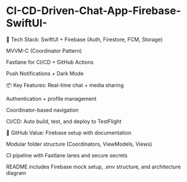 # CI-CD-Driven-Chat-App-Firebase-SwiftUI-


🔧 Tech Stack:
SwiftUI + Firebase (Auth, Firestore, FCM, Storage)

MVVM-C (Coordinator Pattern)

Fastlane for CI/CD + GitHub Actions

Push Notifications + Dark Mode

📦 Key Features:
Real-time chat + media sharing

Authentication + profile management

Coordinator-based navigation

CI/CD: Auto build, test, and deploy to TestFlight

🎯 GitHub Value:
Firebase setup with documentation

Modular folder structure (Coordinators, ViewModels, Views)

CI pipeline with Fastlane lanes and secure secrets

README includes Firebase mock setup, .env structure, and architecture diagram
